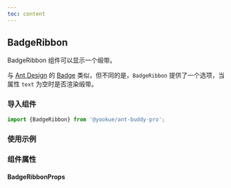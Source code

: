```yaml
---
toc: content
---
```


## BadgeRibbon

BadgeRibbon 组件可以显示一个缎带。

与 [Ant Design](https://ant.design/) 的 [Badge](https://4x.ant.design/components/badge/#components-badge-demo-ribbbon) 类似，但不同的是，`BadgeRibbon` 提供了一个选项，当属性 `text` 为空时是否渲染缎带。

### 导入组件

```jsx | pure
import {BadgeRibbon} from '@yookue/ant-buddy-pro';
```

### 使用示例

<code src="./demo.zh-CN.tsx"></code>

### 组件属性

#### BadgeRibbonProps

<API src="@/field/BadgeRibbon/index.tsx" hideTitle></API>
